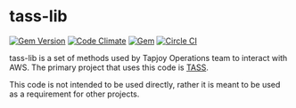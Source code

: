 tass-lib
====
[![Gem Version](https://badge.fury.io/rb/tass-lib.svg)](http://badge.fury.io/rb/tass-lib)
[![Code Climate](https://codeclimate.com/github/Tapjoy/tass-lib/badges/gpa.svg)](https://codeclimate.com/github/Tapjoy/tass-lib)
[![Gem](https://img.shields.io/gem/dt/tass-lib.svg)](https://rubygems.org/gems/tass-lib/)
[![Circle CI](https://circleci.com/gh/Tapjoy/tass-lib.svg?style=svg)](https://circleci.com/gh/Tapjoy/tass-lib)

tass-lib is a set of methods used by Tapjoy Operations team to interact with AWS.  The primary project that uses this code is [TASS](https://github.com/Tapjoy/TASS).

This code is not intended to be used directly, rather it is meant to be used as a requirement for other projects.
